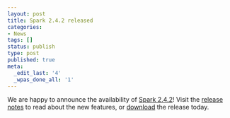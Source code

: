 ```yaml
---
layout: post
title: Spark 2.4.2 released
categories:
- News
tags: []
status: publish
type: post
published: true
meta:
  _edit_last: '4'
  _wpas_done_all: '1'
---
```

We are happy to announce the availability of <a href="{{site.baseurl}}/releases/spark-release-2-4-2.html" title="Spark Release 2.4.2">Spark 2.4.2</a>! Visit the <a href="{{site.baseurl}}/releases/spark-release-2-4-2.html" title="Spark Release 2.4.2">release notes</a> to read about the new features, or <a href="{{site.baseurl}}/downloads.html">download</a> the release today.